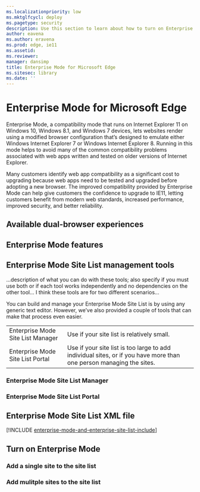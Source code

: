 ```yaml
---
ms.localizationpriority: low
ms.mktglfcycl: deploy
ms.pagetype: security
description: Use this section to learn about how to turn on Enterprise Mode.
author: eavena
ms.author: eravena
ms.prod: edge, ie11
ms.assetid: 
ms.reviewer: 
manager: dansimp
title: Enterprise Mode for Microsoft Edge
ms.sitesec: library
ms.date: ''
---
```


# Enterprise Mode for Microsoft Edge
Enterprise Mode, a compatibility mode that runs on Internet Explorer 11 on Windows 10, Windows 8.1, and Windows 7 devices, lets websites render using a modified browser configuration that’s designed to emulate either Windows Internet Explorer 7 or Windows Internet Explorer 8. Running in this mode helps to avoid many of the common compatibility problems associated with web apps written and tested on older versions of Internet Explorer.

Many customers identify web app compatibility as a significant cost to upgrading because web apps need to be tested and upgraded before adopting a new browser. The improved compatibility provided by Enterprise Mode can help give customers the confidence to upgrade to IE11, letting customers benefit from modern web standards, increased performance, improved security, and better reliability.

## Available dual-browser experiences


## Enterprise Mode features




## Enterprise Mode Site List management tools
...description of what you can do with these tools; also specify if you must use both or if each tool works independently and no dependencies on the other tool...  I think these tools are for two different scenarios...

You can build and manage your Enterprise Mode Site List is by using any generic text editor. However, we’ve also provided a couple of tools that can make that process even easier.

|  |  |
|---------|---------|
|Enterprise Mode Site List Manager     |Use if your site list is relatively small.          |
|Enterprise Mode Site List Portal     |Use if your site list is too large to add individual sites, or if you have more than one person managing the sites.         |

### Enterprise Mode Site List Manager


### Enterprise Mode Site List Portal



## Enterprise Mode Site List XML file
[!INCLUDE [enterprise-mode-and-enterprise-site-list-include](enterprise-mode-and-enterprise-site-list-include.md)]


## Turn on Enterprise Mode


### Add a single site to the site list


### Add mulitple sites to the site list


